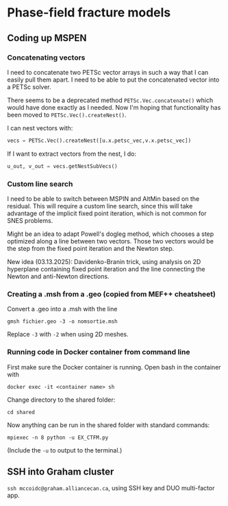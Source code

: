 # Phase-field fracture models

## Coding up MSPEN

### Concatenating vectors

I need to concatenate two PETSc vector arrays in such a way that I can easily pull them apart.
I need to be able to put the concatenated vector into a PETSc solver.

There seems to be a deprecated method `PETSc.Vec.concatenate()` which would have done exactly as I needed.
Now I'm hoping that functionality has been moved to `PETSc.Vec().createNest()`.

I can nest vectors with:
```python
vecs = PETSc.Vec().createNest([u.x.petsc_vec,v.x.petsc_vec])
```
If I want to extract vectors from the nest, I do:
```python
u_out, v_out = vecs.getNestSubVecs()
```

### Custom line search

I need to be able to switch between MSPIN and AltMin based on the residual.
This will require a custom line search, since this will take advantage of the implicit fixed point iteration,
which is not common for SNES problems.

Might be an idea to adapt Powell's dogleg method, which chooses a step optimized along a line between two vectors.
Those two vectors would be the step from the fixed point iteration and the Newton step.

New idea (03.13.2025): Davidenko-Branin trick, using analysis on 2D hyperplane containing fixed point iteration and the line connecting the Newton and anti-Newton directions.

### Creating a .msh from a .geo (copied from MEF++ cheatsheet)

Convert a .geo into a .msh with the line
```
gmsh fichier.geo -3 -o nomsortie.msh
```
Replace `-3` with `-2` when using 2D meshes.

### Running code in Docker container from command line

First make sure the Docker container is running.
Open bash in the container with
```
docker exec -it <container name> sh
```
Change directory to the shared folder:
```
cd shared
```
Now anything can be run in the shared folder with standard commands:
```
mpiexec -n 8 python -u EX_CTFM.py
```
(Include the `-u` to output to the terminal.)

## SSH into Graham cluster

`ssh mccoidc@graham.alliancecan.ca`, using SSH key and DUO multi-factor app.